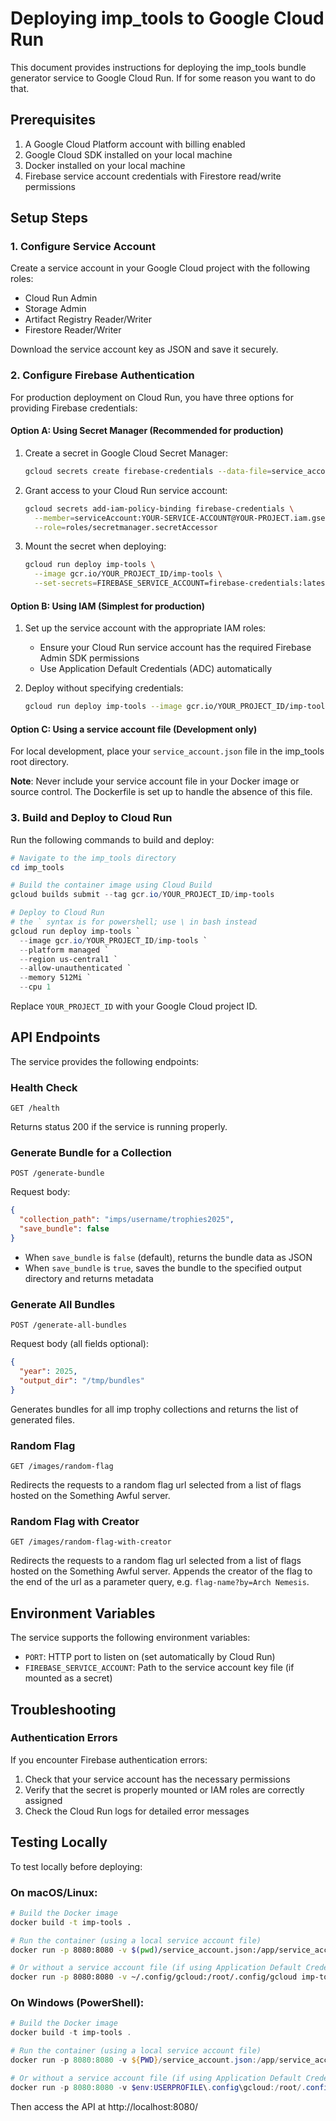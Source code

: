 # Deploying imp_tools to Google Cloud Run

This document provides instructions for deploying the imp_tools bundle generator 
service to Google Cloud Run. If for some reason you want to do that.

## Prerequisites

1. A Google Cloud Platform account with billing enabled
2. Google Cloud SDK installed on your local machine
3. Docker installed on your local machine
4. Firebase service account credentials with Firestore read/write permissions

## Setup Steps

### 1. Configure Service Account

Create a service account in your Google Cloud project with the following roles:
- Cloud Run Admin
- Storage Admin
- Artifact Registry Reader/Writer
- Firestore Reader/Writer

Download the service account key as JSON and save it securely.

### 2. Configure Firebase Authentication

For production deployment on Cloud Run, you have three options for providing Firebase credentials:

#### Option A: Using Secret Manager (Recommended for production)

1. Create a secret in Google Cloud Secret Manager:
   ```bash
   gcloud secrets create firebase-credentials --data-file=service_account.json
   ```

2. Grant access to your Cloud Run service account:
   ```bash
   gcloud secrets add-iam-policy-binding firebase-credentials \
     --member=serviceAccount:YOUR-SERVICE-ACCOUNT@YOUR-PROJECT.iam.gserviceaccount.com \
     --role=roles/secretmanager.secretAccessor
   ```

3. Mount the secret when deploying:
   ```bash
   gcloud run deploy imp-tools \
     --image gcr.io/YOUR_PROJECT_ID/imp-tools \
     --set-secrets=FIREBASE_SERVICE_ACCOUNT=firebase-credentials:latest
   ```

#### Option B: Using IAM (Simplest for production)

1. Set up the service account with the appropriate IAM roles:
   - Ensure your Cloud Run service account has the required Firebase Admin SDK permissions
   - Use Application Default Credentials (ADC) automatically

2. Deploy without specifying credentials:
   ```bash
   gcloud run deploy imp-tools --image gcr.io/YOUR_PROJECT_ID/imp-tools
   ```

#### Option C: Using a service account file (Development only)

For local development, place your `service_account.json` file in the imp_tools 
root directory.

**Note**: Never include your service account file in your Docker image or source control. The Dockerfile is set up to handle the absence of this file.

### 3. Build and Deploy to Cloud Run

Run the following commands to build and deploy:

```powershell
# Navigate to the imp_tools directory
cd imp_tools

# Build the container image using Cloud Build
gcloud builds submit --tag gcr.io/YOUR_PROJECT_ID/imp-tools

# Deploy to Cloud Run
# the ` syntax is for powershell; use \ in bash instead
gcloud run deploy imp-tools `
  --image gcr.io/YOUR_PROJECT_ID/imp-tools `
  --platform managed `
  --region us-central1 `
  --allow-unauthenticated `
  --memory 512Mi `
  --cpu 1
```

Replace `YOUR_PROJECT_ID` with your Google Cloud project ID.

## API Endpoints

The service provides the following endpoints:

### Health Check

```
GET /health
```

Returns status 200 if the service is running properly.

### Generate Bundle for a Collection

```
POST /generate-bundle
```

Request body:
```json
{
  "collection_path": "imps/username/trophies2025",
  "save_bundle": false
}
```

- When `save_bundle` is `false` (default), returns the bundle data as JSON
- When `save_bundle` is `true`, saves the bundle to the specified output 
directory and returns metadata

### Generate All Bundles

```
POST /generate-all-bundles
```

Request body (all fields optional):
```json
{
  "year": 2025,
  "output_dir": "/tmp/bundles"
}
```

Generates bundles for all imp trophy collections and returns the list of 
generated files.

### Random Flag

```
GET /images/random-flag
```

Redirects the requests to a random flag url selected from a list of flags hosted on the Something Awful server.

### Random Flag with Creator

```
GET /images/random-flag-with-creator
```

Redirects the requests to a random flag url selected from a list of flags hosted on the Something Awful server. Appends the creator of the flag to the end of the url as a parameter query, e.g. `flag-name?by=Arch Nemesis`.

## Environment Variables

The service supports the following environment variables:

- `PORT`: HTTP port to listen on (set automatically by Cloud Run)
- `FIREBASE_SERVICE_ACCOUNT`: Path to the service account key file (if mounted as a secret)

## Troubleshooting

### Authentication Errors

If you encounter Firebase authentication errors:

1. Check that your service account has the necessary permissions
2. Verify that the secret is properly mounted or IAM roles are correctly assigned
3. Check the Cloud Run logs for detailed error messages

## Testing Locally

To test locally before deploying:

### On macOS/Linux:

```bash
# Build the Docker image
docker build -t imp-tools .

# Run the container (using a local service account file)
docker run -p 8080:8080 -v $(pwd)/service_account.json:/app/service_account.json imp-tools

# Or without a service account file (if using Application Default Credentials)
docker run -p 8080:8080 -v ~/.config/gcloud:/root/.config/gcloud imp-tools
```

### On Windows (PowerShell):

```powershell
# Build the Docker image
docker build -t imp-tools .

# Run the container (using a local service account file)
docker run -p 8080:8080 -v ${PWD}/service_account.json:/app/service_account.json imp-tools

# Or without a service account file (if using Application Default Credentials)
docker run -p 8080:8080 -v $env:USERPROFILE\.config\gcloud:/root/.config/gcloud imp-tools
```

Then access the API at http://localhost:8080/ 